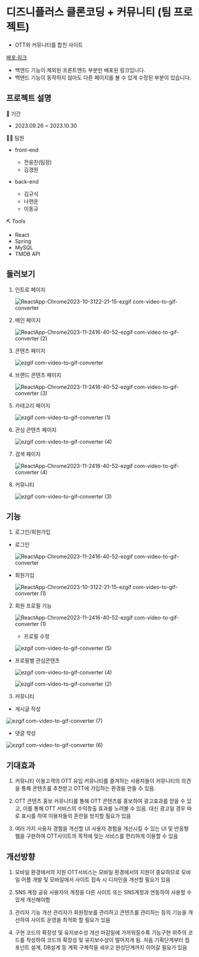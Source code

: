 # 디즈니플러스 클론코딩 + 커뮤니티 (팀 프로젝트)
- OTT와 커뮤니티를 합친 사이트
  
[배포 링크](bom-bom-ott.vercel.app)
* 백엔드 기능이 제외된 프론트엔드 부분만 배포된 링크입니다.
* 백엔드 기능이 동작하지 않아도 다른 페이지를 볼 수 있게 수정된 부분이 있습니다.

## 프로젝트 설명

📅 기간
- 2023.09.26 ~ 2023.10.30

👨‍💻 팀원
- front-end
    - 전웅찬(팀장)
    - 김경원

- back-end
    - 김규식
    - 나현운
    - 이동규

⛏ Tools
  - React
  - Spring
  - MySQL
  - TMDB API

## 둘러보기

1. 인트로 페이지

   ![ReactApp-Chrome2023-10-3122-21-15-ezgif com-video-to-gif-converter](https://github.com/JeonWoongchan/BomBomOTT/assets/124865284/b710b5e4-1db5-4776-bbec-9fd9d1dc7b27)

2. 메인 페이지

   ![ReactApp-Chrome2023-11-2416-40-52-ezgif com-video-to-gif-converter (2)](https://github.com/JeonWoongchan/BomBomOTT/assets/124865284/74abf03a-6a4e-483a-a417-c26e398a9863)


3. 콘텐츠 페이지

   ![ezgif com-video-to-gif-converter](https://github.com/JeonWoongchan/BomBomOTT/assets/124865284/b5004e2d-0db0-41bd-ae6d-062b34a48cfa)

4. 브랜드 콘텐츠 페이지

   ![ReactApp-Chrome2023-11-2416-40-52-ezgif com-video-to-gif-converter (3)](https://github.com/JeonWoongchan/BomBomOTT/assets/124865284/c1fdaf21-4ce9-4403-8dd6-bc5e42594796)

5. 카테고리 페이지

   ![ezgif com-video-to-gif-converter (1)](https://github.com/JeonWoongchan/BomBomOTT/assets/124865284/0327de3e-5ff7-4a1b-906b-c256de6780d6)

6. 관심 콘텐츠 페이지

   ![ezgif com-video-to-gif-converter (4)](https://github.com/JeonWoongchan/BomBomOTT/assets/124865284/78ead995-d03b-4f19-a640-95589d751f39)

7. 검색 페이지

   ![ReactApp-Chrome2023-11-2416-40-52-ezgif com-video-to-gif-converter (4)](https://github.com/JeonWoongchan/BomBomOTT/assets/124865284/dd2976d9-378a-4037-b3c8-9d8f80e91d31)

8. 커뮤니티

   ![ezgif com-video-to-gif-converter (3)](https://github.com/JeonWoongchan/BomBomOTT/assets/124865284/f9410625-dbb2-4885-90ed-fc6cc1974df6)

## 기능

1. 로그인/회원가입

  - 로그인
    
      ![ReactApp-Chrome2023-11-2416-40-52-ezgif com-video-to-gif-converter](https://github.com/JeonWoongchan/BomBomOTT/assets/124865284/8861b08a-bd17-4adf-9ee3-c3c86cbf5498)
    
  - 회원가입

    ![ReactApp-Chrome2023-10-3122-21-15-ezgif com-video-to-gif-converter (1)](https://github.com/JeonWoongchan/BomBomOTT/assets/124865284/a6461c17-3a05-4d86-aad4-baea25e903ed)

2. 회원 프로필 기능

    ![ReactApp-Chrome2023-11-2416-40-52-ezgif com-video-to-gif-converter (1)](https://github.com/JeonWoongchan/BomBomOTT/assets/124865284/95447900-7f3d-4070-95ac-6924948db6e7)

   - 프로필 수정
  
    ![ezgif com-video-to-gif-converter (5)](https://github.com/JeonWoongchan/BomBomOTT/assets/124865284/fffc1426-8a0c-4f58-8fe4-3b2df75a17cc)

  - 프로필별 관심콘텐츠

    ![ezgif com-video-to-gif-converter (4)](https://github.com/JeonWoongchan/BomBomOTT/assets/124865284/78ead995-d03b-4f19-a640-95589d751f39)
    
    ![ezgif com-video-to-gif-converter (2)](https://github.com/JeonWoongchan/BomBomOTT/assets/124865284/4e546546-0d3e-4158-abfa-6787e417e0a9)

3. 커뮤니티
   
  - 게시글 작성
  
   ![ezgif com-video-to-gif-converter (7)](https://github.com/JeonWoongchan/BomBomOTT/assets/124865284/b26f9b20-32c2-4e3c-b047-110e3250c8b6)

  - 댓글 작성
  
   ![ezgif com-video-to-gif-converter (6)](https://github.com/JeonWoongchan/BomBomOTT/assets/124865284/a607e9aa-5f38-4ebb-8724-cf245e3cb045)

## 기대효과

1. 커뮤니티 이용고객의 OTT 유입
커뮤니티를 즐겨하는 사용자들이 커뮤니티의 의견을 통해 콘텐츠를 추천받고 OTT에 가입하는
환경을 만들 수 있음.

2. OTT 콘텐츠 홍보
커뮤니티를 통해 OTT 콘텐츠를 홍보하여 광고효과를 얻을 수 있고, 이를 통해 OTT 서비스의 수익창출 효과를 노려볼 수 있음. 대신 광고일 경우 따로 표시를 하여 이용자들의 혼란을 방지할 필요가 있음 

3. 여러 가지 사용자 경험을 개선할 UI
사용자 경험을 개선시킬 수 있는 UI 및 반응형 웹을 구현하여 OTT사이트의 목적에 맞는 서비스를 편리하게 이용할 수 있음

## 개선방향

1. 모바일 환경에서의 지원
OTT서비스는 모바일 환경에서의 지원이 중요하므로 모바일 어플 개발 및 모바일에서 사이트 
접속 시 디자인을 개선할 필요가 있음

2. SNS 계정 공유
사용자의 계정을 다른 사이트 또는 SNS계정과 연동하여 사용할 수 있게 개선해야함

3. 관리자 기능 개선
관리자가 회원정보를 관리하고 콘텐츠를 관리하는 등의 기능을 개선하여 사이트 운영을 최적화 할 필요가 있음

4. 구현 코드의 확장성 및 유지보수성 개선
마감일에 가까워질수록 기능구현 위주의 코드를 작성하여 코드의 확장성 및 유지보수성이 떨어지게 됨. 처음 기획단계부터 컴포넌트 설계, DB설계 등 계획 구체적을 세우고 완성단계까지 이어갈 필요가 있음 
